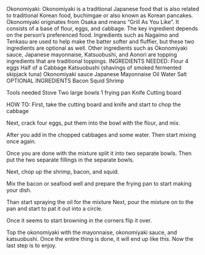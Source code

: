 Okonomiyaki: 
Okonomiyaki is a traditional Japanese food that is also related to traditional Korean food, buchimgae or also known as Korean pancakes. Okonomiyaki originates from Osaka and means “Grill As You Like”. It consists of a base of flour, eggs, and cabbage. The key ingredient depends on the person’s preferenced food. Ingredients such as Nagaimo and Tenkasu are used to help make the batter softer and fluffier, but these two ingredients are optional as well. Other ingredients such as Okonomiyaki sauce, Japanese mayonnaise, Katsuobushi, and Aonori are topping ingredients that are traditional toppings.
INGREDIENTS NEEDED:
Flour
4 eggs
Half of a Cabbage
Katsuobushi (shavings of smoked fermented skipjack tuna)
Okonomiyaki sauce
Japanese Mayonnaise
Oil
Water
Salt
OPTIONAL INGREDIENTS
Bacon
Squid
Shrimp



Tools needed
Stove
Two large bowls
1 frying pan
Knife
Cutting board


HOW TO:
First, take the cutting board and knife and start to chop the cabbage

Next, crack four eggs, put them into the bowl with the flour, and mix.

After you add in the chopped cabbages and some water. Then start mixing once again.

Once you are done with the mixture split it into two separate bowls. Then put the two separate fillings in the separate bowls. 

Next, chop up the shrimp, bacon, and squid.

Mix the bacon or seafood well and prepare the frying pan to start making your dish.

Than start spraying the oil for the mixture
Next, pour the mixture on to the pan and start to pat it out into a circle.

Once it seems to start browning in the corners flip it over.

Top the okonomiyaki with the mayonnaise, okonomiyaki sauce, and katsuobushi. Once the entire thing is done, it will end up like this. Now the last step is to enjoy.






